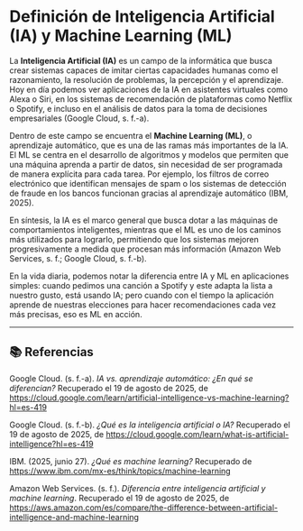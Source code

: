 # Definición de Inteligencia Artificial (IA) y Machine Learning (ML)

La **Inteligencia Artificial (IA)** es un campo de la informática que busca crear sistemas capaces de imitar ciertas capacidades humanas como el razonamiento, la resolución de problemas, la percepción y el aprendizaje. Hoy en día podemos ver aplicaciones de la IA en asistentes virtuales como Alexa o Siri, en los sistemas de recomendación de plataformas como Netflix o Spotify, e incluso en el análisis de datos para la toma de decisiones empresariales (Google Cloud, s. f.-a).

Dentro de este campo se encuentra el **Machine Learning (ML)**, o aprendizaje automático, que es una de las ramas más importantes de la IA. El ML se centra en el desarrollo de algoritmos y modelos que permiten que una máquina aprenda a partir de datos, sin necesidad de ser programada de manera explícita para cada tarea. Por ejemplo, los filtros de correo electrónico que identifican mensajes de spam o los sistemas de detección de fraude en los bancos funcionan gracias al aprendizaje automático (IBM, 2025).

En síntesis, la IA es el marco general que busca dotar a las máquinas de comportamientos inteligentes, mientras que el ML es uno de los caminos más utilizados para lograrlo, permitiendo que los sistemas mejoren progresivamente a medida que procesan más información (Amazon Web Services, s. f.; Google Cloud, s. f.-b).

En la vida diaria, podemos notar la diferencia entre IA y ML en aplicaciones simples: cuando pedimos una canción a Spotify y este adapta la lista a nuestro gusto, está usando IA; pero cuando con el tiempo la aplicación aprende de nuestras elecciones para hacer recomendaciones cada vez más precisas, eso es ML en acción.


---

## 📚 Referencias

Google Cloud. (s. f.-a). *IA vs. aprendizaje automático: ¿En qué se diferencian?* Recuperado el 19 de agosto de 2025, de https://cloud.google.com/learn/artificial-intelligence-vs-machine-learning?hl=es-419

Google Cloud. (s. f.-b). *¿Qué es la inteligencia artificial o IA?* Recuperado el 19 de agosto de 2025, de https://cloud.google.com/learn/what-is-artificial-intelligence?hl=es-419

IBM. (2025, junio 27). *¿Qué es machine learning?* Recuperado de https://www.ibm.com/mx-es/think/topics/machine-learning

Amazon Web Services. (s. f.). *Diferencia entre inteligencia artificial y machine learning*. Recuperado el 19 de agosto de 2025, de https://aws.amazon.com/es/compare/the-difference-between-artificial-intelligence-and-machine-learning
